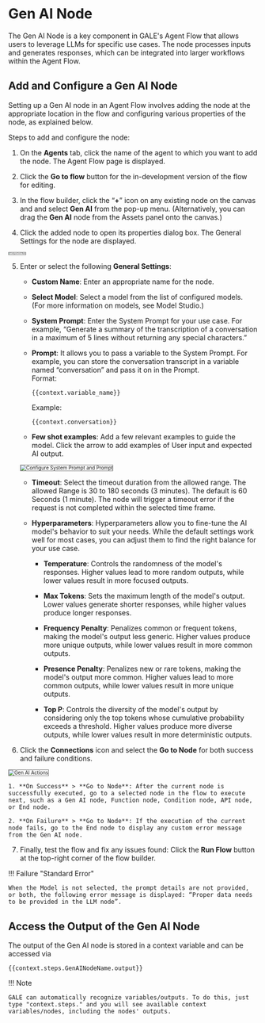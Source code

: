 # Gen AI Node

The Gen AI Node is a key component in GALE's Agent Flow that allows users to leverage LLMs for specific use cases. The node processes inputs and generates responses, which can be integrated into larger workflows within the Agent Flow.

## Add and Configure a Gen AI Node

Setting up a Gen AI node in an Agent Flow involves adding the node at the appropriate location in the flow and configuring various properties of the node, as explained below.

Steps to add and configure the node:

1. On the **Agents** tab, click the name of the agent to which you want to add the node. The Agent Flow page is displayed. 

2. Click the **Go to flow** button for the in-development version of the flow for editing.

3. In the flow builder, click the “**+**” icon on any existing node on the canvas and and select **Gen AI** from the pop-up menu. (Alternatively, you can drag the **Gen AI** node from the Assets panel onto the canvas.)  

4. Click the added node to open its properties dialog box. The General Settings for the node are displayed.  
<img src="../images/configure-gen-ai-node.png" alt="Configure Gen AI Node" title="Configure Gen AI Node" style="border: 1px solid gray; zoom:20%;">

5. Enter or select the following **General Settings**:

    * **Custom Name**: Enter an appropriate name for the node.

    * **Select Model**: Select a model from the list of configured models. (For more information on models, see Model Studio.)

    * **System Prompt**: Enter the System Prompt for your use case. 
    For example, “Generate a summary of the transcription of a conversation in a maximum of 5 lines without returning any special characters.”

    * **Prompt**: It allows you to pass a variable to the System Prompt. For example, you can store the conversation transcript in a variable named “conversation” and pass it on in the Prompt.  
    Format:

        `{{context.variable_name}}`

         Example:

        `{{context.conversation}}`

    * **Few shot examples**: Add a few relevant examples to guide the model. Click the arrow to add examples of User input and expected AI output.  
    <img src="../images/gen-ai-node-summarization.png" alt="Configure System Prompt and Prompt" title="Configure System Prompt and Prompt" style="border: 1px solid gray; zoom:70%;"> 

    * **Timeout**: Select the timeout duration from the allowed range.
    The allowed Range is 30 to 180 seconds (3 minutes). The
    default is 60 Seconds (1 minute).
    The node will trigger a timeout error if the request is not completed within the selected time frame.

    * **Hyperparameters**: Hyperparameters allow you to fine-tune the AI model's behavior to suit your needs. While the default settings work well for most cases, you can adjust them to find the right balance for your use case.

        * **Temperature**: Controls the randomness of the model's responses. Higher values lead to more random outputs, while lower values result in more focused outputs.

        * **Max Tokens**: Sets the maximum length of the model's output. Lower values generate shorter responses, while higher values produce longer responses.

        * **Frequency Penalty**: Penalizes common or frequent tokens, making the model's output less generic. Higher values produce more unique outputs, while lower values result in more common outputs.

        * **Presence Penalty**: Penalizes new or rare tokens, making the model's output more common. Higher values lead to more common outputs, while lower values result in more unique outputs.

        * **Top P**: Controls the diversity of the model's output by considering only the top tokens whose cumulative probability exceeds a threshold. Higher values produce more diverse outputs, while lower values result in more deterministic outputs.

6. Click the **Connections** icon and select the **Go to Node** for both success and failure conditions.  
<img src="../images/gen-ai-connections.png" alt="Gen AI Actions" title="Gen AI Actions" style="border: 1px solid gray; zoom:70%;">

    1. **On Success** > **Go to Node**: After the current node is successfully executed, go to a selected node in the flow to execute next, such as a Gen AI node, Function node, Condition node, API node, or End node.

    2. **On Failure** > **Go to Node**: If the execution of the current node fails, go to the End node to display any custom error message from the Gen AI node.

7. Finally, test the flow and fix any issues found: Click the **Run Flow** button at the top-right corner of the flow builder.

!!! Failure "Standard Error"

    When the Model is not selected, the prompt details are not provided, or both, the following error message is displayed: “Proper data needs to be provided in the LLM node”.

## Access the Output of the Gen AI Node

The output of the Gen AI node is stored in a context variable and can be accessed via

`{{context.steps.GenAINodeName.output}}`

!!! Note

    GALE can automatically recognize variables/outputs. To do this, just type "context.steps." and you will see available context variables/nodes, including the nodes' outputs.